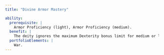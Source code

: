 ```yaml
---
title: "Divine Armor Mastery"

ability:
  prerequisite: |
    Armor Proficiency (light), Armor Proficiency (medium).
  benefit: |
    The deity ignores the maximum Dexterity bonus limit for medium or light armor.
  portfolioElements: |
    War.
---
```

